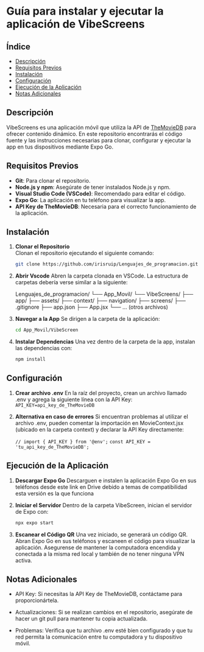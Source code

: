 # Guía para instalar y ejecutar la aplicación de VibeScreens

## Índice
- [Descripción](#descripción)
- [Requisitos Previos](#requisitos-previos)
- [Instalación](#instalación)
- [Configuración](#configuración)
- [Ejecución de la Aplicación](#ejecución-de-la-aplicación)
- [Notas Adicionales](#notas-adicionales)

## Descripción
VibeScreens es una aplicación móvil que utiliza la API de [TheMovieDB](https://www.themoviedb.org/) para ofrecer contenido dinámico. En este repositorio encontrarás el código fuente y las instrucciones necesarias para clonar, configurar y ejecutar la app en tus dispositivos mediante Expo Go.

## Requisitos Previos
- **Git**: Para clonar el repositorio.
- **Node.js y npm**: Asegúrate de tener instalados Node.js y npm.
- **Visual Studio Code (VSCode)**: Recomendado para editar el código.
- **Expo Go**: La aplicación en tu teléfono para visualizar la app.
- **API Key de TheMovieDB**: Necesaria para el correcto funcionamiento de la aplicación.

## Instalación

1. **Clonar el Repositorio**  
   Clonan el repositorio ejecutando el siguiente comando:
   ```bash
   git clone https://github.com/irisruip/Lenguajes_de_programacion.git

2. **Abrir Vscode**
    Abren la carpeta clonada en VSCode. La estructura de carpetas debería verse similar a la siguiente:

    Lenguajes_de_programacion/
    └── App_Movil/
        └── VibeScreens/
            ├── app/
            ├── assets/
            ├── context/
            ├── navigation/
            ├── screens/
            ├── .gitignore
            ├── app.json
            ├── App.jsx
            └── ... (otros archivos)

3. **Navegar a la App**
    Se dirigen a la carpeta de la aplicación:
    ```bash
    cd App_Movil/VibeScreen

4. **Instalar Dependencias**
    Una vez dentro de la carpeta de la app, instalan las dependencias con:
    ```bash
    npm install

## Configuración

1. **Crear archivo .env**
    En la raíz del proyecto, crean un archivo llamado .env y agrega la siguiente línea con la API Key:
    `API_KEY=api_key_de_TheMovieDB`

2. **Alternativa en caso de errores**
    Si encuentran problemas al utilizar el archivo .env, pueden comentar la importación en MovieContext.jsx (ubicado en la carpeta context) y declarar la API Key directamente:

    `// import { API_KEY } from '@env';`
    `const API_KEY = 'tu_api_key_de_TheMovieDB';`

## Ejecución de la Aplicación
    
1. **Descargar Expo Go**
    Descarguen e instalen la aplicación Expo Go en sus teléfonos desde este link en Drive debido a temas de compatibilidad esta versión es la que funciona

2. **Iniciar el Servidor**
    Dentro de la carpeta VibeScreen, inician el servidor de Expo con:
    ```bash
    npx expo start

3. **Escanear el Código QR**
    Una vez iniciado, se generará un código QR. Abran Expo Go en sus teléfonos y escaneen el código para visualizar la aplicación. Asegurense de mantener la computadora encendida y conectada a la misma red local y también de no tener ninguna VPN activa.

## Notas Adicionales

- API Key: Si necesitas la API Key de TheMovieDB, contáctame para proporcionártela.

- Actualizaciones: Si se realizan cambios en el repositorio, asegúrate de hacer un git pull para mantener tu copia actualizada.

- Problemas: Verifica que tu archivo .env esté bien configurado y que tu red permita la comunicación entre tu computadora y tu dispositivo móvil.




